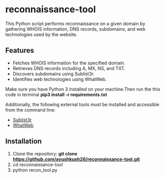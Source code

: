 # reconnaissance-tool

This Python script performs reconnaissance on a given domain by gathering WHOIS information, DNS records, subdomains, and web technologies used by the website.

## **Features**

- Fetches WHOIS information for the specified domain.
- Retrieves DNS records including A, MX, NS, and TXT.
- Discovers subdomains using Sublist3r.
- Identifies web technologies using WhatWeb.

Make sure you have Python 3 installed on your machine.Then run the this code in terminal
**pip3 install -r requirements.txt**

Additionally, the following external tools must be installed and accessible from the command line:

- [Sublist3r](https://github.com/aboul3la/Sublist3r)
- [WhatWeb](https://github.com/urbanadventurer/WhatWeb)

## Installation

1. Clone the repository: **git clone https://github.com/ayushkush26/reconnaissance-tool.git**
2. cd reconnaissance-tool
3. python recon_tool.py


